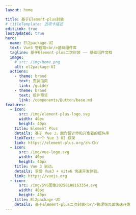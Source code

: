 ```yaml
---
layout: home

title: 基于Element-plus封装
# titleTemplate: 选项卡描述
editLink: true
lastUpdated: true
hero:
  name: El2package-UI
  text: Vue3 管理端<br/>基础组件库
  tagline: 基于Element-plus二次封装 —— 基础组件文档
  image:
    # src: /img/home.png
    alt: el2package-UI
  actions:
    - theme: brand
      text: 安装指南
      link: /guide/
    - theme: brand
      text: 组件预览
      link: /components/Button/base.md
features:
  - icon:
      src: /img/element-plus-logo.svg
      width: 40px
      height: 40px
    title: Element Plus
    details: 基于 Vue 3，面向设计师和开发者的组件库
    linkText: 一个 Vue 3 UI 框架
    link: https://element-plus.org/zh-CN/
  - icon:
      src: /img/vue-logo.svg
      width: 40px
      height: 40px
    title: Vue 3 驱动。
    details: 享受 Vue3 + vite6 快速开发体验。
    link: https://vuejs.org
  - icon:
      src: /img/SVG图像20250108163354.svg
      width: 40px
      height: 40px
    title: El2package-UI
    details: 基于Element-plus二次封装<br/>管理端页面快速开发
---
```


<!--
 * @Description: 默认布局插槽 详情见 https://vitejs.cn/vitepress/guide/extending-default-theme#registering-global-components
 * @Author: wangChao 6141364@qq.com
 * @Date: 2024-06-27 11:11:04
 * @LastEditors: wangChao 6141364@qq.com
 * @LastEditTime: 2025-01-08 16:47:31
 * @FilePath: \el2package-ui\docs\index.md
 * Endless Story. - NANA
-->
